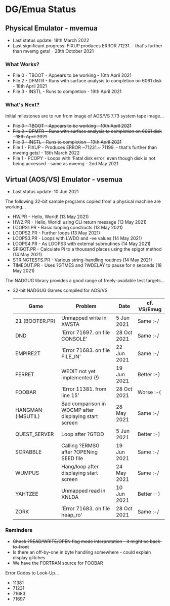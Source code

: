 # DG/Emua Status

## Physical Emulator - mvemua

* Last status update: 18th March 2022
* Last significant progress: FIXUP produces ERROR 71231. - that's further than mvemg gets! - 28th October 2021

### What Works?
* File 0 - TBOOT - Appears to be working - 10th April 2021
* File 2 - DFMTR - Runs with surface analysis to completion on 6061 disk - 18th April 2021
* File 3 - INSTL - Runs to completion - 19th April 2021
  
### What's Next?
Initial milestones are to run from image of AOS/VS 7.73 system tape image...
* ~~File 0 - TBOOT - Appears to be working - 10th April 2021~~
* ~~File 2 - DFMTR - Runs with surface analysis to completion on 6061 disk - 18th April 2021~~
* ~~File 3 - INSTL - Runs to completion - 19th April 2021~~
* File 1 - FIXUP - Produces ERROR ~71231.~ 71199. - that's further than mvemg gets! - 18th March 2022
* File 1 - PCOPY - Loops with 'Fatal disk error' even though disk is not being accessed - same as mvemg - 2nd May 2021

## Virtual (AOS/VS) Emulator - vsemua

* Last status update: 10 Jun 2021
  
The following 32-bit sample programs copied from a physical machine are working...
* HW.PR - Hello, World! (13 May 2021)
* HW2.PR - Hello, World! using CLI return message (13 May 2021)
* LOOPS1.PR - Basic looping constructs (13 May 2021)
* LOOPS2.PR - Further loops (13 May 2021)
* LOOPS3.PR - Loops with LWDO and -ve values (14 May 2021)
* LOOPS4.PR - As LOOPS3 with external subroutines (14 May 2021)
* SPIGOT.PR - Calculate Pi to a thousand places using the spigot method (14 May 2021)
* STRINGTESTS.PR - Various string-handling routines (14 May 2021)
* TIMEOUT.PR - Uses ?GTMES and ?WDELAY to pause for n seconds (18 May 2021)

The NADGUG library provides a good range of freely-available test targets...
  
* 32-bit NADGUG Games compiled for AOS/VS

  |    Game           |   Problem                                             |   Date      | cf. VS/Emug |
  |-------------------|-------------------------------------------------------|-------------|-------------|
  | 21 (BOOTER.PR)    | Unmapped write in XWSTA                               |  5 Jun 2021 | Same    :-/ | 
  | DND               | 'Error 71697. on file CONSOLE'                        | 28 Oct 2021 | Same    :-/ |
  | EMPIRE2T          | 'Error 71683. on file FILE_IN'                        | 22 Jun 2021 | Same    :-/ |
  | FERRET            | WEDIT not yet implemented (!)                         | 19 Jun 2021 | Better  :-) | 
  | FOOBAR            | 'Error 11381. from line 15'                           | 28 Oct 2021 | Worse   :-( |
  | HANGMAN (IMSUTIL) | Bad comparison in WDCMP after displaying start screen | 28 May 2021 | Same    :-/ | 
  | QUEST_SERVER      | Loop after ?GTOD                                      |  5 Jun 2021 | Better  :-) |
  | SCRABBLE          | Calling ?ERMSG after ?OPENing SEED file               | 19 Jun 2021 | Same    :-/ |
  | WUMPUS            | Hang/loop after displaying start screen               | 24 May 2021 | Same    :-/ | 
  | YAHTZEE           | Unmapped read in XNLDA                                | 10 Jun 2021 | Better  :-) |
  | ZORK              | 'Error 71683. on file heap_ro'                        | 28 Oct 2021 | Same    :-/ |
  
### Reminders
* ~~Check ?READ/WRITE/OPEN flag mode interpretation - it might be back-to-front~~
* Is there an off-by-one in byte handling somewhere - could explain display glitches
* We have the FORTRAN source for FOOBAR

Error Codes to Look-Up...
* 11381
* 71231
* 71683
* 71697

